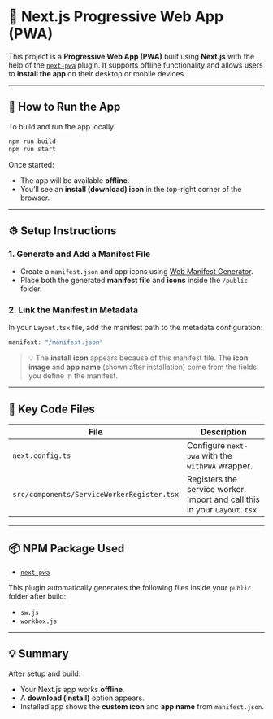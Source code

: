 # 📱 Next.js Progressive Web App (PWA)

This project is a **Progressive Web App (PWA)** built using **Next.js** with the help of the [`next-pwa`](https://www.npmjs.com/package/next-pwa) plugin.
It supports offline functionality and allows users to **install the app** on their desktop or mobile devices.

---

## 🚀 How to Run the App

To build and run the app locally:

```bash
npm run build
npm run start
```

Once started:

* The app will be available **offline**.
* You’ll see an **install (download) icon** in the top-right corner of the browser.

---

## ⚙️ Setup Instructions

### 1. Generate and Add a Manifest File

* Create a `manifest.json` and app icons using [Web Manifest Generator](https://www.infyways.com/tools/web-manifest-generator/).
* Place both the generated **manifest file** and **icons** inside the `/public` folder.

### 2. Link the Manifest in Metadata

In your `Layout.tsx` file, add the manifest path to the metadata configuration:

```ts
manifest: "/manifest.json"
```

> 💡 The **install icon** appears because of this manifest file.
> The **icon image** and **app name** (shown after installation) come from the fields you define in the manifest.

---

## 🧩 Key Code Files

| File                                       | Description                                                              |
| ------------------------------------------ | ------------------------------------------------------------------------ |
| `next.config.ts`                           | Configure `next-pwa` with the `withPWA` wrapper.                         |
| `src/components/ServiceWorkerRegister.tsx` | Registers the service worker. Import and call this in your `Layout.tsx`. |

---

## 📦 NPM Package Used

* [`next-pwa`](https://www.npmjs.com/package/next-pwa)

This plugin automatically generates the following files inside your `public` folder after build:

* `sw.js`
* `workbox.js`

---

## 💡 Summary

After setup and build:

* Your Next.js app works **offline**.
* A **download (install)** option appears.
* Installed app shows the **custom icon** and **app name** from `manifest.json`.
